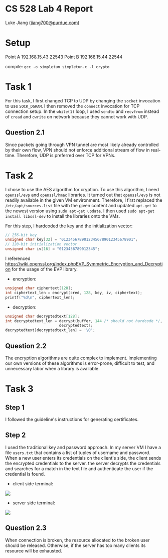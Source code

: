 # CS 528 Lab 4 Report
Luke Jiang (jiang700@purdue.com)

# Setup
Point A	192.168.15.43		22543
Point B	192.168.15.44		22544

compile: `gcc -o simpletun simpletun.c -l crypto`

# Task 1
For this task, I first changed TCP to UDP by changing the `socket` invocation to use `SOCK_DGRAM`. I then removed the `connect` invocation for TCP connection setup. In the `while(1)` loop, I used `sendto` and `recvfrom` instead of `cread` and `cwrite` on network because they cannot work with UDP.

## Question 2.1
Since packets going through VPN tunnel are most likely already controlled by their own flow, VPN should not enforce additional stream of flow in real-time. Therefore, UDP is preferred over TCP for VPNs.

# Task 2
I chose to use the AES algorithm for cryption. To use this algorithm, I need `openssl/evp` and `openssl/hmac` libraries. It turned out that `openssl/evp` is not readily available in the given VM environment. Therefore, I first replaced the `/etc/apt/sources.list` file with the given content and updated `apt-get` to the newest version using `sudo apt-get update`. I then used `sudo apt-get install libssl-dev` to install the libraries onto the VMs. 

For this step, I hardcoded the key and the initialization vector:
```C
// 256-bit key
unsigned char key[32] = "01234567890123456789012345678901";
// 128-bit initialization vector
unsigned char iv[16] = "0123456789012345";
```

I referenced https://wiki.openssl.org/index.phpEVP_Symmetric_Encryption_and_Decryption for the usage of the EVP library. 

* encryption:

```C
unsigned char ciphertext[128];
int ciphertext_len = encrypt(cred, 128, key, iv, ciphertext);
printf("%d\n", ciphertext_len);
```

* decryption:
```C
unsigned char decryptedtext[128];
int decryptedtext_len = decrypt(buffer, 144 /* should not hardcode */, key, iv,
                        decryptedtext);
decryptedtext[decryptedtext_len] = '\0';
```

## Question 2.2
The encryption algorithms are quite complex to implement. Implementing our own versions of these algorithms is error-prone, difficult to test, and unnecessary labor when a library is available.

# Task 3
## Step 1
I followed the guideline's instructions for generating certificates.

## Step 2
I used the traditional key and password approach. In my server VM I have a file `users.txt` that contains a list of tuples of username and password. When a new user enters its credentials on the client's side, the client sends the encrypted credentials to the server. the server decrypts the credentials and searches for a match in the text file and authenticate the user if the credential is found.

* client side terminal:

![](/Users/lukejiang/Documents/School/CS528/lab4/client.png)

* server side terminal:

![](/Users/lukejiang/Documents/School/CS528/lab4/server.png)


## Question 2.3
When connection is broken, the resource allocated to the broken user should be released. Otherwise, if the server has too many clients its resource will be exhausted.
